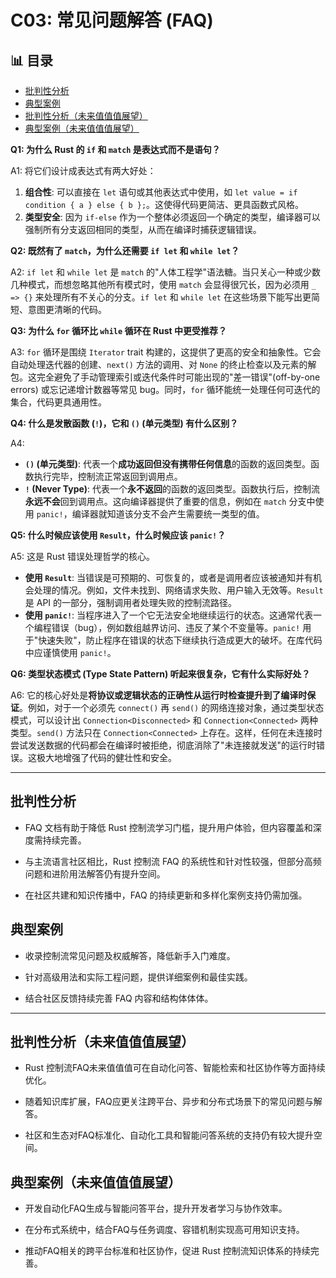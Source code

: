 ﻿# C03: 常见问题解答 (FAQ)


## 📊 目录

- [批判性分析](#批判性分析)
- [典型案例](#典型案例)
- [批判性分析（未来值值值展望）](#批判性分析未来值值值展望)
- [典型案例（未来值值值展望）](#典型案例未来值值值展望)


**Q1: 为什么 Rust 的 `if` 和 `match` 是表达式而不是语句？**

A1: 将它们设计成表达式有两大好处：

1. **组合性**: 可以直接在 `let` 语句或其他表达式中使用，如 `let value = if condition { a } else { b };`。这使得代码更简洁、更具函数式风格。
2. **类型安全**: 因为 `if-else` 作为一个整体必须返回一个确定的类型，编译器可以强制所有分支返回相同的类型，从而在编译时捕获逻辑错误。

**Q2: 既然有了 `match`，为什么还需要 `if let` 和 `while let`？**

A2: `if let` 和 `while let` 是 `match` 的"人体工程学"语法糖。当只关心一种或少数几种模式，而想忽略其他所有模式时，使用 `match` 会显得很冗长，因为必须用 `_ => {}` 来处理所有不关心的分支。`if let` 和 `while let` 在这些场景下能写出更简短、意图更清晰的代码。

**Q3: 为什么 `for` 循环比 `while` 循环在 Rust 中更受推荐？**

A3: `for` 循环是围绕 `Iterator` trait 构建的，这提供了更高的安全和抽象性。它会自动处理迭代器的创建、`next()` 方法的调用、对 `None` 的终止检查以及元素的解包。这完全避免了手动管理索引或迭代条件时可能出现的"差一错误"(off-by-one errors) 或忘记递增计数器等常见 bug。同时，`for` 循环能统一处理任何可迭代的集合，代码更具通用性。

**Q4: 什么是发散函数 (`!`)，它和 `()` (单元类型) 有什么区别？**

A4:

* **`()` (单元类型)**: 代表一个**成功返回但没有携带任何信息**的函数的返回类型。函数执行完毕，控制流正常返回到调用点。
* **`!` (Never Type)**: 代表一个**永不返回**的函数的返回类型。函数执行后，控制流**永远不会**回到调用点。这向编译器提供了重要的信息，例如在 `match` 分支中使用 `panic!`，编译器就知道该分支不会产生需要统一类型的值。

**Q5: 什么时候应该使用 `Result`，什么时候应该 `panic!`？**

A5: 这是 Rust 错误处理哲学的核心。

* **使用 `Result`**: 当错误是可预期的、可恢复的，或者是调用者应该被通知并有机会处理的情况。例如，文件未找到、网络请求失败、用户输入无效等。`Result` 是 API 的一部分，强制调用者处理失败的控制流路径。
* **使用 `panic!`**: 当程序进入了一个它无法安全地继续运行的状态。这通常代表一个编程错误（bug），例如数组越界访问、违反了某个不变量等。`panic!` 用于"快速失败"，防止程序在错误的状态下继续执行造成更大的破坏。在库代码中应谨慎使用 `panic!`。

**Q6: 类型状态模式 (Type State Pattern) 听起来很复杂，它有什么实际好处？**

A6: 它的核心好处是**将协议或逻辑状态的正确性从运行时检查提升到了编译时保证**。例如，对于一个必须先 `connect()` 再 `send()` 的网络连接对象，通过类型状态模式，可以设计出 `Connection<Disconnected>` 和 `Connection<Connected>` 两种类型。`send()` 方法只在 `Connection<Connected>` 上存在。这样，任何在未连接时尝试发送数据的代码都会在编译时被拒绝，彻底消除了"未连接就发送"的运行时错误。这极大地增强了代码的健壮性和安全。

---

## 批判性分析

* FAQ 文档有助于降低 Rust 控制流学习门槛，提升用户体验，但内容覆盖和深度需持续完善。

* 与主流语言社区相比，Rust 控制流 FAQ 的系统性和针对性较强，但部分高频问题和进阶用法解答仍有提升空间。
* 在社区共建和知识传播中，FAQ 的持续更新和多样化案例支持仍需加强。

## 典型案例

* 收录控制流常见问题及权威解答，降低新手入门难度。

* 针对高级用法和实际工程问题，提供详细案例和最佳实践。
* 结合社区反馈持续完善 FAQ 内容和结构体体体。

---

## 批判性分析（未来值值值展望）

* Rust 控制流FAQ未来值值值可在自动化问答、智能检索和社区协作等方面持续优化。

* 随着知识库扩展，FAQ应更关注跨平台、异步和分布式场景下的常见问题与解答。
* 社区和生态对FAQ标准化、自动化工具和智能问答系统的支持仍有较大提升空间。

## 典型案例（未来值值值展望）

* 开发自动化FAQ生成与智能问答平台，提升开发者学习与协作效率。

* 在分布式系统中，结合FAQ与任务调度、容错机制实现高可用知识支持。
* 推动FAQ相关的跨平台标准和社区协作，促进 Rust 控制流知识体系的持续完善。
